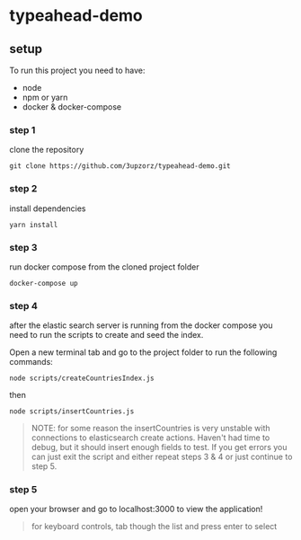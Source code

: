 # typeahead-demo

## setup
To run this project you need to have:
- node
- npm or yarn
- docker & docker-compose

### step 1
clone the repository

`git clone https://github.com/3upzorz/typeahead-demo.git`

### step 2
install dependencies

`yarn install`

### step 3
run docker compose from the cloned project folder

`docker-compose up`

### step 4
after the elastic search server is running from the docker compose you need to run the scripts to create and seed the index.

Open a new terminal tab and go to the project folder to run the following commands:

`node scripts/createCountriesIndex.js`

then

`node scripts/insertCountries.js`

>NOTE: for some reason the insertCountries is very unstable with connections to elasticsearch create actions. Haven't had time to debug, but it should insert enough fields to test. If you get errors you can just exit the script and either repeat steps 3 & 4 or just continue to step 5.

### step 5
open your browser and go to localhost:3000 to view the application!

>for keyboard controls, tab though the list and press enter to select
